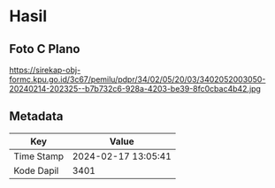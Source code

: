 # Hasil

## Foto C Plano

https://sirekap-obj-formc.kpu.go.id/3c67/pemilu/pdpr/34/02/05/20/03/3402052003050-20240214-202325--b7b732c6-928a-4203-be39-8fc0cbac4b42.jpg


## Metadata

| Key        | Value               |
| ---------- | ------------------- |
| Time Stamp | 2024-02-17 13:05:41 |
| Kode Dapil | 3401                |



